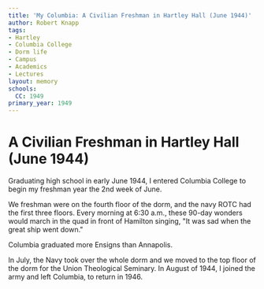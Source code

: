 ```yaml
---
title: 'My Columbia: A Civilian Freshman in Hartley Hall (June 1944)'
author: Robert Knapp
tags:
- Hartley
- Columbia College
- Dorm life
- Campus
- Academics
- Lectures
layout: memory
schools:
  CC: 1949
primary_year: 1949
---
```

# A Civilian Freshman in Hartley Hall (June 1944)

Graduating high school in early June 1944, I entered Columbia College to begin my freshman year the 2nd week of June. 

We freshman were on the fourth floor of the dorm, and the navy ROTC had the first three floors. Every morning at 6:30 a.m., these 90-day wonders would march in the quad in front of Hamilton singing, "It was sad when the great ship went down." 

Columbia graduated more Ensigns than Annapolis. 

In July, the Navy took over the whole dorm and we moved to the top floor of the dorm for the Union Theological Seminary. In August of 1944, I joined the army and left Columbia, to return in 1946.
